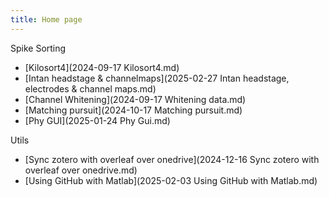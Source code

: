 ```yaml
---
title: Home page
---
```


Spike Sorting 
- [Kilosort4](2024-09-17 Kilosort4.md)
- [Intan headstage & channelmaps](2025-02-27 Intan headstage, electrodes & channel maps.md)
- [Channel Whitening](2024-09-17 Whitening data.md)
- [Matching pursuit](2024-10-17 Matching pursuit.md)
- [Phy GUI](2025-01-24 Phy Gui.md)

Utils
- [Sync zotero with overleaf over onedrive](2024-12-16 Sync zotero with overleaf over onedrive.md)
- [Using GitHub with Matlab](2025-02-03 Using GitHub with Matlab.md)



